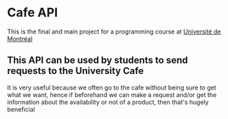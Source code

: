 # Cafe API 
This is the final and main project for a programming course at [Université de Montréal](https://admission.umontreal.ca/programmes/baccalaureat-en-informatique/)

## This API can be used by students to send requests to the University Cafe

It is very useful because we often go to the cafe without being sure to get what we want, hence if beforehand we can make a request and/or get the information about the availability or not of a product, then that's hugely beneficial
